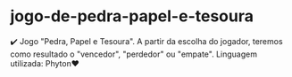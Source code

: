 # jogo-de-pedra-papel-e-tesoura
✔️ Jogo "Pedra, Papel e Tesoura". A partir da escolha do jogador, teremos como resultado o "vencedor", "perdedor" ou "empate". Linguagem utilizada: Phyton❤️
